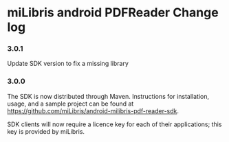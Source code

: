 # miLibris android PDFReader Change log

### 3.0.1
Update SDK version to fix a missing library

### 3.0.0

The SDK is now distributed through Maven. Instructions for installation, usage, and a sample project can be found at https://github.com/miLibris/android-milibris-pdf-reader-sdk.

SDK clients will now require a licence key for each of their applications; this key is provided by miLibris.